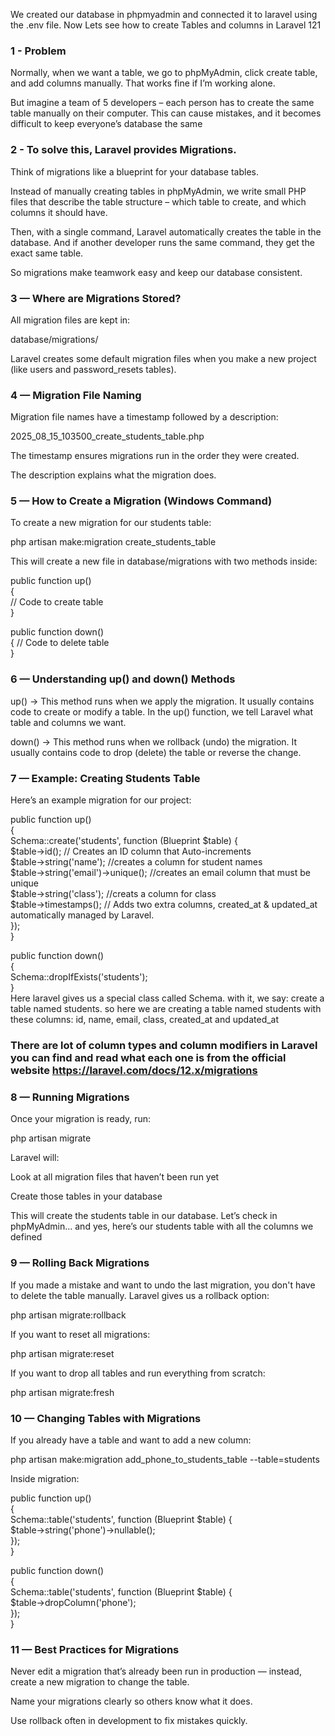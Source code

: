 We created our database in phpmyadmin and connected it to laravel using the .env file. Now Lets see how to create Tables  and columns in Laravel 121 

### 1 - Problem
Normally, when we want a table, we go to phpMyAdmin, click create table, and add columns manually. That works fine if I’m working alone.  

But imagine a team of 5 developers – each person has to create the same table manually on their computer. This can cause mistakes, and it becomes difficult to keep everyone’s database the same

### 2 - To solve this, Laravel provides Migrations.  

Think of migrations like a blueprint for your database tables.  

Instead of manually creating tables in phpMyAdmin, we write small PHP files that describe the table structure – which table to create, and which columns it should have.  

Then, with a single command, Laravel automatically creates the table in the database. And if another developer runs the same command, they get the exact same table.  

So migrations make teamwork easy and keep our database consistent.  


### 3 — Where are Migrations Stored?

All migration files are kept in:

database/migrations/

Laravel creates some default migration files when you make a new project (like users and password_resets tables).

### 4 — Migration File Naming

Migration file names have a timestamp followed by a description:

2025_08_15_103500_create_students_table.php


The timestamp ensures migrations run in the order they were created.

The description explains what the migration does.

### 5 — How to Create a Migration (Windows Command)

To create a new migration for our students table:

php artisan make:migration create_students_table


This will create a new file in database/migrations with two methods inside:

public function up()  
{  
    // Code to create table  
}  

public function down()  
{
    // Code to delete table  
}  

### 6 — Understanding up() and down() Methods

up() → This method runs when we apply the migration. It usually contains code to create or modify a table. In the up() function, we tell Laravel what table and columns we want.  

down() → This method runs when we rollback (undo) the migration. It usually contains code to drop (delete) the table or reverse the change.

### 7 — Example: Creating Students Table

Here’s an example migration for our project:

public function up()  
{  
    Schema::create('students', function (Blueprint $table) {  
        $table->id(); // Creates an ID column that Auto-increments      
        $table->string('name'); //creates a column for student names  
        $table->string('email')->unique(); //creates an email column that must be unique   
        $table->string('class'); //creats a column for class  
        $table->timestamps(); // Adds two extra columns, created_at & updated_at automatically managed by Laravel.  
    });  
}  

public function down()  
{  
    Schema::dropIfExists('students');  
}  
Here laravel gives us a special class called Schema. with it, we say: create a table named students.
so here we are creating a table named students with these columns: id, name, email, class, created_at and updated_at

### There are lot of column types and column modifiers in Laravel you can find and read what each one is from the official website https://laravel.com/docs/12.x/migrations  

### 8 — Running Migrations

Once your migration is ready, run:

php artisan migrate

Laravel will:

Look at all migration files that haven’t been run yet

Create those tables in your database  

This will create the students table in our database. Let’s check in phpMyAdmin… and yes, here’s our students table with all the columns we defined

### 9 — Rolling Back Migrations

If you made a mistake and want to undo the last migration, you don't have to delete the table manually. Laravel gives us a rollback option:

php artisan migrate:rollback


If you want to reset all migrations:

php artisan migrate:reset


If you want to drop all tables and run everything from scratch:

php artisan migrate:fresh

 

### 10 — Changing Tables with Migrations

If you already have a table and want to add a new column:  

php artisan make:migration add_phone_to_students_table --table=students


Inside migration:

public function up()  
{  
    Schema::table('students', function (Blueprint $table) {  
        $table->string('phone')->nullable();  
    });  
}  

public function down()  
{  
    Schema::table('students', function (Blueprint $table) {  
        $table->dropColumn('phone');  
    });  
}  

### 11 — Best Practices for Migrations

Never edit a migration that’s already been run in production — instead, create a new migration to change the table.  

Name your migrations clearly so others know what it does.  

Use rollback often in development to fix mistakes quickly.  
